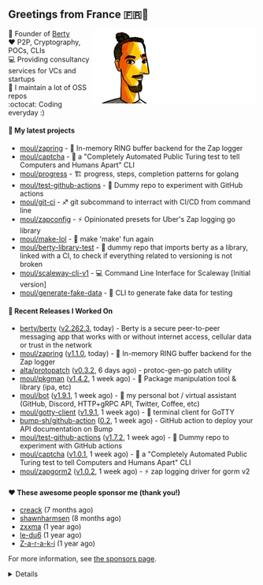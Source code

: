 ## Greetings from France 🇫🇷👋

<img align="right" src="https://raw.githubusercontent.com/moul/moul/master/contribute.gif">

:hammer: Founder of [Berty](https://github.com/berty)<br/>
:heart: P2P, Cryptography, POCs, CLIs<br/>
:computer: Providing consultancy services for VCs and startups<br/> 
:construction: I maintain a lot of OSS repos<br/>
:octocat: Coding everyday :)<br/>

#### 🌱 My latest projects


- [moul/zapring](https://github.com/moul/zapring) - 💍 In-memory RING buffer backend for the Zap logger
- [moul/captcha](https://github.com/moul/captcha) - 🦾 a &#34;Completely Automated Public Turing test to tell Computers and Humans Apart&#34; CLI
- [moul/progress](https://github.com/moul/progress) - 🏗 progress, steps, completion patterns for golang
- [moul/test-github-actions](https://github.com/moul/test-github-actions) - 🤒 Dummy repo to experiment with GitHub actions
- [moul/git-ci](https://github.com/moul/git-ci) - ♐ git subcommand to interract with CI/CD from command line
- [moul/zapconfig](https://github.com/moul/zapconfig) - ⚡ Opinionated presets for Uber&#39;s Zap logging go library
- [moul/make-lol](https://github.com/moul/make-lol) - 🎺 make &#39;make&#39; fun again
- [moul/berty-library-test](https://github.com/moul/berty-library-test) - 🧪 dummy repo that imports berty as a library, linked with a CI, to check if everything related to versioning is not broken
- [moul/scaleway-cli-v1](https://github.com/moul/scaleway-cli-v1) - 💻  Command Line Interface for Scaleway [Initial version]
- [moul/generate-fake-data](https://github.com/moul/generate-fake-data) - 🧬 CLI to generate fake data for testing

#### 🔭 Recent Releases I Worked On

- [berty/berty](https://github.com/berty/berty) ([v2.262.3](https://github.com/berty/berty/releases/tag/v2.262.3), today) - Berty is a secure peer-to-peer messaging app that works with or without internet access, cellular data or trust in the network
- [moul/zapring](https://github.com/moul/zapring) ([v1.1.0](https://github.com/moul/zapring/releases/tag/v1.1.0), today) - 💍 In-memory RING buffer backend for the Zap logger
- [alta/protopatch](https://github.com/alta/protopatch) ([v0.3.2](https://github.com/alta/protopatch/releases/tag/v0.3.2), 6 days ago) - protoc-gen-go patch utility
- [moul/pkgman](https://github.com/moul/pkgman) ([v1.4.2](https://github.com/moul/pkgman/releases/tag/v1.4.2), 1 week ago) - 📱 Package manipulation tool &amp; library (ipa, etc)
- [moul/bot](https://github.com/moul/bot) ([v1.9.1](https://github.com/moul/bot/releases/tag/v1.9.1), 1 week ago) - 🤖 my personal bot / virtual assistant (GitHub, Discord, HTTP&#43;gRPC API, Twitter, Coffee, etc)
- [moul/gotty-client](https://github.com/moul/gotty-client) ([v1.9.1](https://github.com/moul/gotty-client/releases/tag/v1.9.1), 1 week ago) - :wrench: terminal client for GoTTY
- [bump-sh/github-action](https://github.com/bump-sh/github-action) ([0.2](https://github.com/bump-sh/github-action/releases/tag/0.2), 1 week ago) - GitHub action to deploy your API documentation on Bump
- [moul/test-github-actions](https://github.com/moul/test-github-actions) ([v1.7.2](https://github.com/moul/test-github-actions/releases/tag/v1.7.2), 1 week ago) - 🤒 Dummy repo to experiment with GitHub actions
- [moul/captcha](https://github.com/moul/captcha) ([v1.0.1](https://github.com/moul/captcha/releases/tag/v1.0.1), 1 week ago) - 🦾 a &#34;Completely Automated Public Turing test to tell Computers and Humans Apart&#34; CLI
- [moul/zapgorm2](https://github.com/moul/zapgorm2) ([v1.0.2](https://github.com/moul/zapgorm2/releases/tag/v1.0.2), 1 week ago) - ⚡ zap logging driver for gorm v2


#### ❤️ These awesome people sponsor me (thank you!)


- [creack](https://github.com/creack) (7 months ago)
- [shawnharmsen](https://github.com/shawnharmsen) (8 months ago)
- [zxxma](https://github.com/zxxma) (1 year ago)
- [le-du6](https://github.com/le-du6) (1 year ago)
- [Z-a-r-a-k-i](https://github.com/Z-a-r-a-k-i) (1 year ago)

For more information, see [the sponsors page](https://github.com/sponsors/moul/).

<details>
  <h4>👷 Check out what I'm currently working on</h4>
  <ul>
  
  <li><a href="https://github.com/moul/wipchat">moul/wipchat</a> - ✅ Golang wip.co (ex wip.chat) Go client &#43; CLI (today)</li>
  <li><a href="https://github.com/moul/golang-repo-template">moul/golang-repo-template</a> - 🌀 A template for creating new Golang &#43; Docker &#43; Canonical Domain &#43; Badges &#43; Dependabot &#43; Renovate &#43; GolangCI-lint &#43; Goreleaser &#43; GitHub Actions &#43; Gitpod &#43; Depaware &#43; Git Hooks &#43; ... (today)</li>
  <li><a href="https://github.com/moul/repoman">moul/repoman</a> - 📋 repo manager: some scripts I run against my repos (today)</li>
  <li><a href="https://github.com/moul/zapring">moul/zapring</a> - 💍 In-memory RING buffer backend for the Zap logger (today)</li>
  <li><a href="https://github.com/moul/srand">moul/srand</a> - 🌱 Seed generator for srand (golang) (today)</li>
  <li><a href="https://github.com/moul/actions">moul/actions</a> - 🙀 Personal GitHub Actions (today)</li>
  <li><a href="https://github.com/moul/zapconfig">moul/zapconfig</a> - ⚡ Opinionated presets for Uber&#39;s Zap logging go library (today)</li>
  <li><a href="https://github.com/moul/moul.io">moul/moul.io</a> - 🕸 sources of https://moul.io -&gt; website companion for vanity go modules (1 day ago)</li>
  <li><a href="https://github.com/pathwar/pathwar">pathwar/pathwar</a> - ☠️ The Pathwar Project ☠️ (2 days ago)</li>
  <li><a href="https://github.com/berty/berty">berty/berty</a> - Berty is a secure peer-to-peer messaging app that works with or without internet access, cellular data or trust in the network (3 days ago)</li>
  </ul>

  <h4>📜 Recent blog posts</h4>
  <ul>
  
  <li><a href="https://manfred.life/pp2p8-berty-news/">Paris P2P #8 - Last News from Berty</a> (11 months ago)</li>
  <li><a href="https://manfred.life/feeling-lucky/">Feeling Lucky</a> (1 year ago)</li>
  <li><a href="https://manfred.life/oss-challenges-slides/">Challenges of Open-Source (presentation)</a> (1 year ago)</li>
  <li><a href="https://manfred.life/oss-challenges/">Challenges of Open-Source</a> (1 year ago)</li>
  <li><a href="https://manfred.life/stay-flexible/">Flexibility in Project Development</a> (1 year ago)</li>
  </ul>

  <h4>📓 Gists I wrote</h4>
  <ul>
  <li><a href="https://gist.github.com/2dd66ce9133e6585040122d563afa039">github-other-repos.md</a> (6 months ago)</li>
  <li><a href="https://gist.github.com/3d9a81083861a2bb2a04b80dad79bb68">Yo! 👋👋</a> (9 months ago)</li>
  <li><a href="https://gist.github.com/0d8a8e72d07e7d461bdc9c243893fcc7">Caching-friendly Makefile Rule to use Protoc within Docker</a> (1 year ago)</li>
  <li><a href="https://gist.github.com/aa5e556280763727eab9d6dcd77e2110">poor man&#39;s ipfs pin</a> (1 year ago)</li>
  
  </ul>

  <h4>👯 Check out some of my recent followers</h4>
  <ul>
  
  <li><a href="https://github.com/wrhall">wrhall</a>
  <li><a href="https://github.com/magictour">magictour</a>
  <li><a href="https://github.com/VoidedMuse">VoidedMuse</a>
  <li><a href="https://github.com/kavishgr">kavishgr</a>
  <li><a href="https://github.com/Velovo">Velovo</a>
  </ul>

  <h4>💬 Feedback</h4>

  <p>
    If you use one of my projects, I'd love to hear from you!
    Don't be shy and let me know what you liked and what needs being improved.
    Got an issue? Open a ticket, I don't bite and will try my best to help!
  </p>

  <h4>📫 How to reach me</h4>
  <ul>
    <li>Twitter: <a href="https://twitter.com/moul">https://twitter.com/moul</a></li>
    <li>Blog: <a href="https://manfred.life/">https://manfred.life/</a></li>
  </ul>

  <hr />

  <summary>Details</summary>
  <img src="https://img.shields.io/badge/📦%20%20release-experimental-blue"/>
  <img src="https://img.shields.io/badge/coverage-@moul%20is%20unstable-red?logo=codecov"/>
  <img src="https://img.shields.io/badge/👤%20%20mood-👍%20👍%20👍-black"/>
  <img src="https://img.shields.io/badge/🌐%20%20country-France%20🇫🇷-pink"/>
  

  <hr />

  <img src="https://github-readme-stats.vercel.app/api?username=moul&count_private=true&show_icons=true"/>

 <details><summary>Click!</summary> <details><summary>Click!</summary> <details><summary>Click!</summary> <details><summary>Click!</summary> <details><summary>Click!</summary> <details><summary>Click!</summary> <details><summary>Click!</summary> <details><summary>Click!</summary> <details><summary>Click!</summary> <details><summary>Click!</summary> <details><summary>Click!</summary> <details><summary>Click!</summary> <details><summary>Click!</summary> <details><summary>Click!</summary> <details><summary>Click!</summary> <details><summary>Click!</summary> <details><summary>Click!</summary> <details><summary>Click!</summary> <details><summary>Click!</summary> <details><summary>Click!</summary> <details><summary>Click!</summary> <details><summary>Click!</summary> Thank you 😎 </details> </details> </details> </details> </details> </details> </details> </details> </details> </details> </details> </details> </details> </details> </details> </details> </details> </details> </details> </details> </details> </details>
</details>
